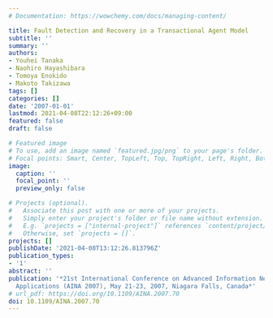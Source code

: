```yaml
---
# Documentation: https://wowchemy.com/docs/managing-content/

title: Fault Detection and Recovery in a Transactional Agent Model
subtitle: ''
summary: ''
authors:
- Youhei Tanaka
- Naohiro Hayashibara
- Tomoya Enokido
- Makoto Takizawa
tags: []
categories: []
date: '2007-01-01'
lastmod: 2021-04-08T22:12:26+09:00
featured: false
draft: false

# Featured image
# To use, add an image named `featured.jpg/png` to your page's folder.
# Focal points: Smart, Center, TopLeft, Top, TopRight, Left, Right, BottomLeft, Bottom, BottomRight.
image:
  caption: ''
  focal_point: ''
  preview_only: false

# Projects (optional).
#   Associate this post with one or more of your projects.
#   Simply enter your project's folder or file name without extension.
#   E.g. `projects = ["internal-project"]` references `content/project/deep-learning/index.md`.
#   Otherwise, set `projects = []`.
projects: []
publishDate: '2021-04-08T13:12:26.813796Z'
publication_types:
- '1'
abstract: ''
publication: '*21st International Conference on Advanced Information Networking and
  Applications (AINA 2007), May 21-23, 2007, Niagara Falls, Canada*'
# url_pdf: https://doi.org/10.1109/AINA.2007.70
doi: 10.1109/AINA.2007.70
---
```

